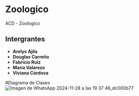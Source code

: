 # Zoologico
ACD - Zoologico

## Intergrantes 

- **Arelys Ajila**
- **Douglas Carreño**
- **Fabricio Ruiz**
- **María Valarezo**
- **Viviana Córdova**

#Diagrama de Clases 
![Imagen de WhatsApp 2024-11-28 a las 19 37 46_dc000b77](https://github.com/user-attachments/assets/2b2c3116-aeb7-4139-8214-3d5812b42d90)


